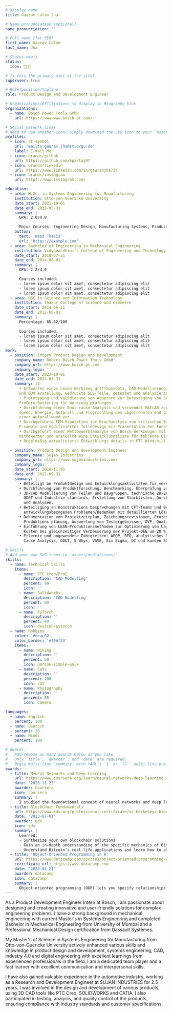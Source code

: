 ```yaml
---
# Display name
title: Gaurav Lalan Jha

# Name pronunciation (optional)
name_pronunciation: ''

# Full name (for SEO)
first_name: Gaurav Lalan
last_name: Jha

# Status emoji
status:
  icon: 🧑🏻‍🔧️

# Is this the primary user of the site?
superuser: true

# Role/position/tagline
role: Product Design and Development Engineer

# Organizations/Affiliations to display in Biography blox
organizations:
  - name: Bosch Power Tools GmbH
    url: https://www.www.bosch-pt.com/

# Social network links
# Need to use another icon? Simply download the SVG icon to your `assets/media/icons/` folder.
profiles:
  - icon: at-symbol
    url: 'mailto:gaurav.jha@st.ovgu.de'
    label: E-mail Me
  - icon: brands/github
    url: https://github.com/Spartaj07
  - icon: brands/linkedin
    url: https://www.linkedin.com/in/gauravjha73/
  - icon: brands/instagram
    url: https://www.instagram.com/

education:
  - area: M.Sc. in Systems Engineering for Manufacturing
    institution: Otto-von-Guericke University
    date_start: 2021-10-01
    date_end: 2025-03-31
    summary: |
      GPA: 2.0/4.0

      Major Courses: Engineering Design, Manufacturing Systems, Product Development, CAD/CAM/CAx, Industry 4.0, Digital Engineering, Mechatronic systems.
    button:
      text: 'Read Thesis'
      url: 'https://example.com'
  - area: Bachelor of Engineering in Mechanical Engineering
    institution: Vidyavardhini's College of Engineering and Technology
    date_start: 2018-07-31
    date_end: 2014-08-01
    summary: |
      GPA: 2.2/4.0

      Courses included:
      - lorem ipsum dolor sit amet, consectetur adipiscing elit
      - lorem ipsum dolor sit amet, consectetur adipiscing elit
      - lorem ipsum dolor sit amet, consectetur adipiscing elit
  - area: HSC in Science and Information Technology
    institution: Thakur College of Science and Commerce
    date_start: 2014-06-31
    date_end: 2012-08-01
    summary: |
      Percentage: 85.62/100
      
      Courses included:
      - lorem ipsum dolor sit amet, consectetur adipiscing elit
      - lorem ipsum dolor sit amet, consectetur adipiscing elit
      - lorem ipsum dolor sit amet, consectetur adipiscing elit
work:
  - position: Intern Product Design and Development
    company_name: Robert Bosch Power Tools GmbH
    company_url: https://www.bosch-pt.com
    company_logo: ''
    date_start: 2023-10-01
    date_end: 2024-03-31
    summary: |2-
      • Entworfen eines neuen Werkzeug griffkonzepts, CAD-Modellierung mit PTC Creo, Material
      und BOM erstellung, Gedruckte SLS-Teile, getestet und analysierte Ergonomie mit Montage.
      • Prototyping und Validierung von Adaptern zur Befestigung von Sensoren an
      ProCore-Batterien für Werkzeug prüfungen.
      • Durchführung einer Rool cause Analysis und verwendet MATLAB zur Analyse der fly off
      speed, Energie, Aufprall und Flugrichtung des abgetrennten end piece, Ich schlug den Einbau
      einer Aufprallwand vor.
      • Durchgeführte FEM-Simulation zur Bruchanalyse von kritischen Bauteilversagen während
      F-sample und modifiziertes Teiledesign mit Präsentation der Funktions und Risk analyse.
      • Durchgeführt einer Wettbewerbsanalyse von Bosch Werkzeugen mit Werkzeugen der
      Mitbewerber und erstellte eine Entwicklungsliste für fehlende Eigenschaften.
      • Regelmäßig aktualisierte Entwicklungs details in PTC Windchill und Projektblättern.

  - position: Product Design and development Engineer
    company_name: Sujan Industries
    company_url: https://www.sujanindustries.com/
    company_logo: ''
    date_start: 2018-11-01
    date_end: 2021-09-31
    summary: |
      • Beteiligt an Produktdesign und Entwicklungsaktivitäten für verschiedene Konzepte und Komponenten mit Lösungen von der     Konzeptphase bis zur Produktionsfreigabe.
      • Durchführung von Produktforschung, Benchmarking, Überprüfung von Anforderungen und Herstellbarkeit, Prototyping, Produktions planung und Trials, statische und dynamische Tests.
      • 3D-CAD Modellierung von Teilen und Baugruppen, technische 2D-Zeichnungen gemäß
        GD&T und Industrie standards, Erstellung von Stücklisten, Durchführung von FEMSimulationen
        und Analysen.
      • Beteiligung an Konstruktions besprechungen mit CFT-Teams und Behebung von
        entwicklungsbezogenen Problemen/Bedenken mit detaillierten Lösungen.
      • Dokumentation von Projektzeitplan, Zeichnungsrevisionen, Prozesslayouts, Montage und
        Produktions planung, Auswertung von Testergebnissen, DVP, Qualitäts und 8D Berichten.
      • Einführung von LEAN-Produktionsmethoden zur Optimierung von Layouts, Prozessen und
        Kosten bei gleichzeitiger Verbesserung der Projekt-OEE um 28 %.
      • Erlernte und angewendete Fähigkeiten: APQP, RFQ, analytisches Denken, DFM, Root
        Cause Analysis, GD&T, 5 Whys, VAVE, Six Sigma, QC und kunden SOR.

# Skills
# Add your own SVG icons to `assets/media/icons/`
skills:
  - name: Technical Skills
    items:
      - name: PTC Creo/ProE
        description: 'CAD Modelling'
        percent: 90
        icon: ''
      - name: Solidworks 
        description: 'CAD Modelling'
        percent: 80
        icon: ''
      - name: PyTorch
        description: ''
        percent: 40
        icon: devicon/pytorch
  - name: Hobbies
    color: '#eeac02'
    color_border: '#f0bf23'
    items:
      - name: Hiking
        description: ''
        percent: 60
        icon: person-simple-walk
      - name: Cats
        description: ''
        percent: 100
        icon: cat
      - name: Photography
        description: ''
        percent: 80
        icon: camera

languages:
  - name: English
    percent: 100
  - name: Deutsch
    percent: 30
  - name: Hindi
    percent: 100

# Awards.
#   Add/remove as many awards below as you like.
#   Only `title`, `awarder`, and `date` are required.
#   Begin multi-line `summary` with YAML's `|` or `|2-` multi-line prefix and indent 2 spaces below.
awards:
  - title: Neural Networks and Deep Learning
    url: https://www.coursera.org/learn/neural-networks-deep-learning
    date: '2023-11-25'
    awarder: Coursera
    icon: coursera
    summary: |
      I studied the foundational concept of neural networks and deep learning. By the end, I was familiar with the significant technological trends driving the rise of deep learning; build, train, and apply fully connected deep neural networks; implement efficient (vectorized) neural networks; identify key parameters in a neural network’s architecture; and apply deep learning to your own applications.
  - title: Blockchain Fundamentals
    url: https://www.edx.org/professional-certificate/uc-berkeleyx-blockchain-fundamentals
    date: '2023-07-01'
    awarder: edX
    icon: edx
    summary: |
      Learned:
      - Synthesize your own blockchain solutions
      - Gain an in-depth understanding of the specific mechanics of Bitcoin
      - Understand Bitcoin’s real-life applications and learn how to attack and destroy Bitcoin, Ethereum, smart contracts and Dapps, and alternatives to Bitcoin’s Proof-of-Work consensus algorithm
  - title: 'Object-Oriented Programming in R'
    url: https://www.datacamp.com/courses/object-oriented-programming-with-s3-and-r6-in-r
    certificate_url: https://www.datacamp.com
    date: '2023-01-21'
    awarder: datacamp
    icon: datacamp
    summary: |
      Object-oriented programming (OOP) lets you specify relationships between functions and the objects that they can act on, helping you manage complexity in your code. This is an intermediate level course, providing an introduction to OOP, using the S3 and R6 systems. S3 is a great day-to-day R programming tool that simplifies some of the functions that you write. R6 is especially useful for industry-specific analyses, working with web APIs, and building GUIs.
---
```


As a Product Development Engineer Intern at Bosch, I am passionate about designing and creating innovative and user-friendly solutions for complex engineering problems. I have a strong background in mechanical engineering with current Master's in Systems Engineering and completed Bachelor in Mechanical Engineering from University of Mumbai and a Professional Mechanical Design certification from Dassault Systèmes.

My Master's of Science in Systems Engineering for Manufacturing from Otto-von-Guericke University actively enhanced various skills and knowledge in product design and development, systems engineering, CAD, Industry 4.0 and digital engineering with excellent learnings from experienced professionals in the field. I am a dedicated team player and a fast learner with excellent communication and interpersonal skills.

I have also gained valuable experience in the automotive industry, working as a Research and Development Engineer at SUJAN INDUSTRIES for 2.5 years. I was involved in the design and development of various products, using 3D CAD tools like PTC Creo, SOLIDWORKS and CATIA. I also participated in testing, analysis, and quality control of the products, ensuring compliance with industry standards and customer specifications.

